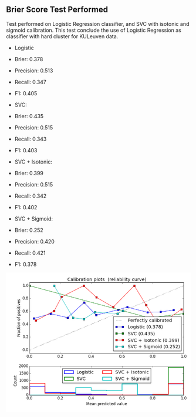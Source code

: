 ## Brier Score Test Performed

Test performed on Logistic Regression classifier, and SVC with isotonic and sigmoid calibration.
This test conclude the use of Logistic Regression as classifier with hard cluster for KULeuven data.

* Logistic
 * Brier: 0.378
 * Precision: 0.513
 * Recall: 0.347
 * F1: 0.405

* SVC:
 * Brier: 0.435
 * Precision: 0.515
 * Recall: 0.343
 * F1: 0.403

* SVC + Isotonic:
 * Brier: 0.399
 * Precision: 0.515
 * Recall: 0.342
 * F1: 0.402

* SVC + Sigmoid:
 * Brier: 0.252
 * Precision: 0.420
 * Recall: 0.421
 * F1: 0.378
		
![alt text](https://raw.githubusercontent.com/rxgranda/uncertaintyServerComponents/master/doc/calibration_test/Hard_classification/calibration_SVC_hard_clustering.png)
